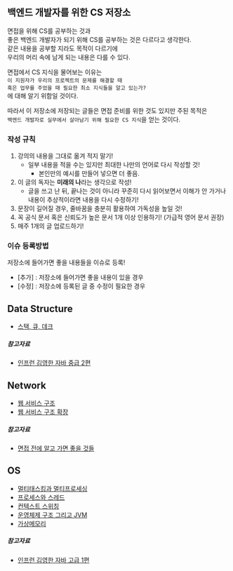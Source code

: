 ## 백엔드 개발자를 위한 CS 저장소

면접을 위해 CS를 공부하는 것과  
좋은 백엔드 개발자가 되기 위해 CS를 공부하는 것은 다르다고 생각한다.  
같은 내용을 공부할 지라도 목적이 다르기에  
우리의 머리 속에 남게 되는 내용은 다를 수 있다.

면접에서 CS 지식을 물어보는 이유는  
`이 지원자가 우리의 프로젝트의 문제를 해결할 때`    
`혹은 업무를 주었을 때 필요한 최소 지식들을 알고 있는가?`  
에 대해 알기 위함일 것이다.

따라서 이 저장소에 저장되는 글들은 면접 준비를 위한 것도 있지만 주된 목적은  
`백엔드 개발자로 실무에서 살아남기 위해 필요한 CS 지식`을 얻는 것이다.

### 작성 규칙
1. 강의의 내용을 그대로 옮겨 적지 말기!
    - 일부 내용을 적을 수는 있지만 최대한 나만의 언어로 다시 작성할 것! 
        - 본인만의 예시를 만들어 넣으면 더 좋음.
2. 이 글의 독자는 **미래의 나**라는 생각으로 작성!
    - 글을 쓰고 난 뒤, 끝나는 것이 아니라 꾸준히 다시 읽어보면서 이해가 안 가거나 내용이 추상적이라면 내용을 다시 수정하기!
3. 문장이 길어질 경우, 줄바꿈을 충분히 활용하여 가독성을 높일 것!
4. 꼭 공식 문서 혹은 신뢰도가 높은 문서 1개 이상 인용하기! (가급적 영어 문서 권장)
5. 매주 1개의 글 업로드하기!

### 이슈 등록방법
저장소에 들어가면 좋을 내용들을 이슈로 등록!
   - [추가] : 저장소에 들어가면 좋을 내용이 있을 경우
   - [수정] : 저장소에 등록된 글 중 수정이 필요한 경우

## Data Structure
- [스택, 큐, 데크](/DataStructure/스택_큐_데크.md)
##### 참고자료
- [인프런 김영한 자바 중급 2편](https://www.inflearn.com/course/%EA%B9%80%EC%98%81%ED%95%9C%EC%9D%98-%EC%8B%A4%EC%A0%84-%EC%9E%90%EB%B0%94-%EC%A4%91%EA%B8%89-2/dashboard)

## Network
- [웹 서비스 구조](/Network/웹_서비스_구조.md)
- [웹 서비스 구조 확장](/Network/웹_서비스_구조_확장.md)
##### 참고자료
- [면접 전에 알고 가면 좋을 것들](https://www.inflearn.com/course/%EB%A9%B4%EC%A0%91-%EC%8B%A0%EC%9E%85-java-%EB%B0%B1%EC%95%A4%EB%93%9C-%EA%B0%9C%EB%B0%9C%EC%9E%90/dashboard)

## OS
- [멀티태스킹과 멀티프로세싱](/OS/멀티태스킹_멀티프로세싱.md)
- [프로세스와 스레드](/OS/프로세스와_스레드.md)
- [컨텍스트 스위칭](/OS/컨텍스트_스위칭.md)
- [운영체제 구조 그리고 JVM](/OS/운영체제_구조_그리고_JVM.md)
- [가상메모리](/OS/리눅스_서버를_진단하기_위한_OS_지식_정리.md)
##### 참고자료
- [인프런 김영한 자바 고급 1편](https://www.inflearn.com/course/%EA%B9%80%EC%98%81%ED%95%9C%EC%9D%98-%EC%8B%A4%EC%A0%84-%EC%9E%90%EB%B0%94-%EA%B3%A0%EA%B8%89-1/dashboard)